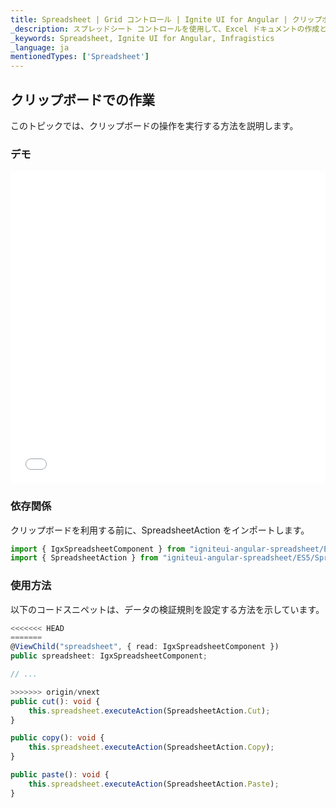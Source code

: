 ```yaml
---
title: Spreadsheet | Grid コントロール | Ignite UI for Angular | クリップボード | Infragistics |
_description: スプレッドシート コントロールを使用して、Excel ドキュメントの作成と編集のエクスペリエンスをアプリケーションに直接埋め込むことができます。
_keywords: Spreadsheet, Ignite UI for Angular, Infragistics
_language: ja
mentionedTypes: ['Spreadsheet']
---
```


## クリップボードでの作業

このトピックでは、クリップボードの操作を実行する方法を説明します。

### デモ

<div class="sample-container loading" style="height: 500px">
    <iframe id="spreadsheet-clipboard-sample-iframe" src='{environment:dvDemosBaseUrl}/spreadsheet/spreadsheet-clipboard' width="100%" height="100%" seamless frameBorder="0" onload="onXPlatSampleIframeContentLoaded(this);"></iframe>
</div>

<div class="divider--half"></div>

### 依存関係

クリップボードを利用する前に、SpreadsheetAction をインポートします。

<!-- Angular -->

```ts
import { IgxSpreadsheetComponent } from "igniteui-angular-spreadsheet/ES5/igx-spreadsheet-component";
import { SpreadsheetAction } from "igniteui-angular-spreadsheet/ES5/SpreadsheetAction";
```

<div class="divider--half"></div>

### 使用方法

以下のコードスニペットは、データの検証規則を設定する方法を示しています。

```ts
<<<<<<< HEAD
=======
@ViewChild("spreadsheet", { read: IgxSpreadsheetComponent })
public spreadsheet: IgxSpreadsheetComponent;

// ...

>>>>>>> origin/vnext
public cut(): void {
    this.spreadsheet.executeAction(SpreadsheetAction.Cut);
}

public copy(): void {
    this.spreadsheet.executeAction(SpreadsheetAction.Copy);
}

public paste(): void {
    this.spreadsheet.executeAction(SpreadsheetAction.Paste);
}
```
